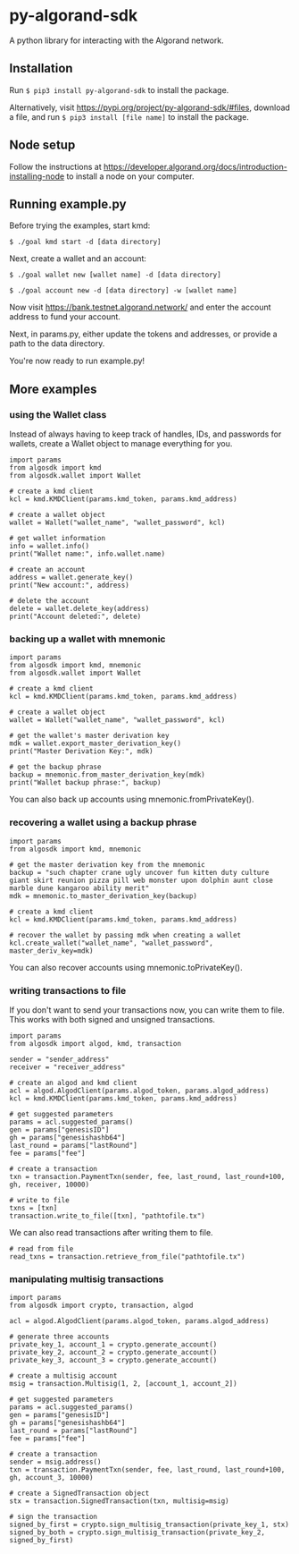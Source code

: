 # py-algorand-sdk

A python library for interacting with the Algorand network.

## Installation

Run ```$ pip3 install py-algorand-sdk``` to install the package.

Alternatively, visit https://pypi.org/project/py-algorand-sdk/#files, download a file, and run ```$ pip3 install [file name]``` to install the package.

## Node setup 

Follow the instructions at https://developer.algorand.org/docs/introduction-installing-node to install a node on your computer. 

## Running example.py

Before trying the examples, start kmd:

```
$ ./goal kmd start -d [data directory]
```

Next, create a wallet and an account:

```
$ ./goal wallet new [wallet name] -d [data directory]
```

```
$ ./goal account new -d [data directory] -w [wallet name]
```

Now visit https://bank.testnet.algorand.network/ and enter the account address to fund your account.

Next, in params.py, either update the tokens and addresses, or provide a path to the data directory.

You're now ready to run example.py!

## More examples

### using the Wallet class
Instead of always having to keep track of handles, IDs, and passwords for wallets, create a Wallet object to manage everything for you.
```
import params
from algosdk import kmd
from algosdk.wallet import Wallet

# create a kmd client
kcl = kmd.KMDClient(params.kmd_token, params.kmd_address)

# create a wallet object
wallet = Wallet("wallet_name", "wallet_password", kcl)

# get wallet information
info = wallet.info()
print("Wallet name:", info.wallet.name)

# create an account
address = wallet.generate_key()
print("New account:", address)

# delete the account
delete = wallet.delete_key(address)
print("Account deleted:", delete)
```

### backing up a wallet with mnemonic

```
import params
from algosdk import kmd, mnemonic
from algosdk.wallet import Wallet

# create a kmd client
kcl = kmd.KMDClient(params.kmd_token, params.kmd_address)

# create a wallet object
wallet = Wallet("wallet_name", "wallet_password", kcl)

# get the wallet's master derivation key
mdk = wallet.export_master_derivation_key()
print("Master Derivation Key:", mdk)

# get the backup phrase
backup = mnemonic.from_master_derivation_key(mdk)
print("Wallet backup phrase:", backup)
```
You can also back up accounts using mnemonic.fromPrivateKey().
### recovering a wallet using a backup phrase

```
import params
from algosdk import kmd, mnemonic

# get the master derivation key from the mnemonic
backup = "such chapter crane ugly uncover fun kitten duty culture giant skirt reunion pizza pill web monster upon dolphin aunt close marble dune kangaroo ability merit"
mdk = mnemonic.to_master_derivation_key(backup)

# create a kmd client
kcl = kmd.KMDClient(params.kmd_token, params.kmd_address)

# recover the wallet by passing mdk when creating a wallet
kcl.create_wallet("wallet_name", "wallet_password", master_deriv_key=mdk)
```
You can also recover accounts using mnemonic.toPrivateKey().
### writing transactions to file

If you don't want to send your transactions now, you can write them to file. This works with both signed and unsigned transactions.
```
import params
from algosdk import algod, kmd, transaction

sender = "sender_address"
receiver = "receiver_address"

# create an algod and kmd client
acl = algod.AlgodClient(params.algod_token, params.algod_address)
kcl = kmd.KMDClient(params.kmd_token, params.kmd_address)

# get suggested parameters
params = acl.suggested_params()
gen = params["genesisID"]
gh = params["genesishashb64"]
last_round = params["lastRound"]
fee = params["fee"]

# create a transaction
txn = transaction.PaymentTxn(sender, fee, last_round, last_round+100, gh, receiver, 10000)

# write to file
txns = [txn]
transaction.write_to_file([txn], "pathtofile.tx")
```

We can also read transactions after writing them to file.

```
# read from file
read_txns = transaction.retrieve_from_file("pathtofile.tx")
```

### manipulating multisig transactions

```
import params
from algosdk import crypto, transaction, algod

acl = algod.AlgodClient(params.algod_token, params.algod_address)

# generate three accounts
private_key_1, account_1 = crypto.generate_account()
private_key_2, account_2 = crypto.generate_account()
private_key_3, account_3 = crypto.generate_account()

# create a multisig account
msig = transaction.Multisig(1, 2, [account_1, account_2])

# get suggested parameters
params = acl.suggested_params()
gen = params["genesisID"]
gh = params["genesishashb64"]
last_round = params["lastRound"]
fee = params["fee"]

# create a transaction
sender = msig.address()
txn = transaction.PaymentTxn(sender, fee, last_round, last_round+100, gh, account_3, 10000)

# create a SignedTransaction object
stx = transaction.SignedTransaction(txn, multisig=msig)

# sign the transaction
signed_by_first = crypto.sign_multisig_transaction(private_key_1, stx)
signed_by_both = crypto.sign_multisig_transaction(private_key_2, signed_by_first)
```

